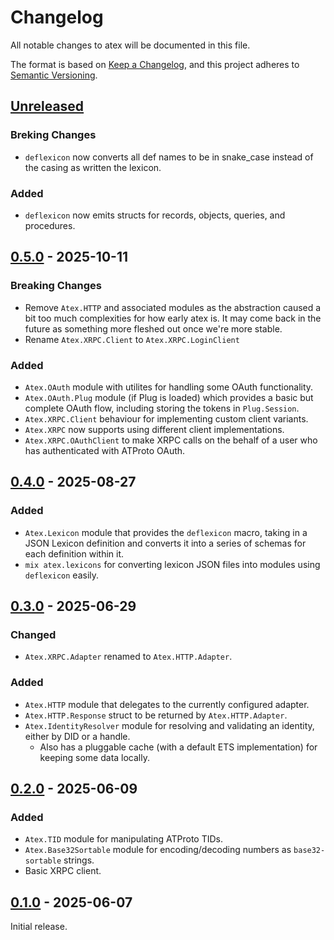 # Changelog

All notable changes to atex will be documented in this file.

The format is based on [Keep a Changelog](https://keepachangelog.com/en/1.0.0/),
and this project adheres to
[Semantic Versioning](https://semver.org/spec/v2.0.0.html).

## [Unreleased]

### Breking Changes

- `deflexicon` now converts all def names to be in snake_case instead of the
  casing as written the lexicon.

### Added

- `deflexicon` now emits structs for records, objects, queries, and procedures.

## [0.5.0] - 2025-10-11

### Breaking Changes

- Remove `Atex.HTTP` and associated modules as the abstraction caused a bit too
  much complexities for how early atex is. It may come back in the future as
  something more fleshed out once we're more stable.
- Rename `Atex.XRPC.Client` to `Atex.XRPC.LoginClient`

### Added

- `Atex.OAuth` module with utilites for handling some OAuth functionality.
- `Atex.OAuth.Plug` module (if Plug is loaded) which provides a basic but
  complete OAuth flow, including storing the tokens in `Plug.Session`.
- `Atex.XRPC.Client` behaviour for implementing custom client variants.
- `Atex.XRPC` now supports using different client implementations.
- `Atex.XRPC.OAuthClient` to make XRPC calls on the behalf of a user who has
  authenticated with ATProto OAuth.

## [0.4.0] - 2025-08-27

### Added

- `Atex.Lexicon` module that provides the `deflexicon` macro, taking in a JSON
  Lexicon definition and converts it into a series of schemas for each
  definition within it.
- `mix atex.lexicons` for converting lexicon JSON files into modules using
  `deflexicon` easily.

## [0.3.0] - 2025-06-29

### Changed

- `Atex.XRPC.Adapter` renamed to `Atex.HTTP.Adapter`.

### Added

- `Atex.HTTP` module that delegates to the currently configured adapter.
- `Atex.HTTP.Response` struct to be returned by `Atex.HTTP.Adapter`.
- `Atex.IdentityResolver` module for resolving and validating an identity,
  either by DID or a handle.
  - Also has a pluggable cache (with a default ETS implementation) for keeping
    some data locally.

## [0.2.0] - 2025-06-09

### Added

- `Atex.TID` module for manipulating ATProto TIDs.
- `Atex.Base32Sortable` module for encoding/decoding numbers as
  `base32-sortable` strings.
- Basic XRPC client.

## [0.1.0] - 2025-06-07

Initial release.

[unreleased]: https://github.com/cometsh/atex/compare/v0.5.0...HEAD
[0.5.0]: https://github.com/cometsh/atex/releases/tag/v0.5.0
[0.4.0]: https://github.com/cometsh/atex/releases/tag/v0.4.0
[0.3.0]: https://github.com/cometsh/atex/releases/tag/v0.3.0
[0.2.0]: https://github.com/cometsh/atex/releases/tag/v0.2.0
[0.1.0]: https://github.com/cometsh/atex/releases/tag/v0.1.0
